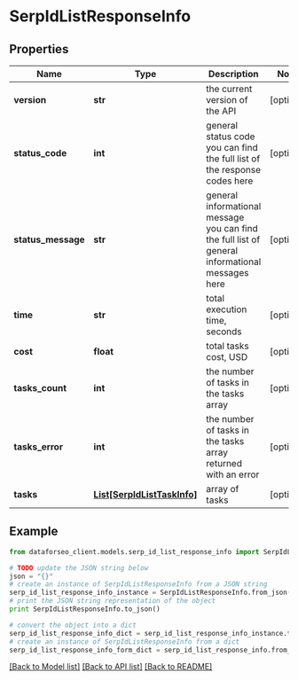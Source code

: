 # SerpIdListResponseInfo


## Properties

Name | Type | Description | Notes
------------ | ------------- | ------------- | -------------
**version** | **str** | the current version of the API | [optional] 
**status_code** | **int** | general status code you can find the full list of the response codes here | [optional] 
**status_message** | **str** | general informational message you can find the full list of general informational messages here | [optional] 
**time** | **str** | total execution time, seconds | [optional] 
**cost** | **float** | total tasks cost, USD | [optional] 
**tasks_count** | **int** | the number of tasks in the tasks array | [optional] 
**tasks_error** | **int** | the number of tasks in the tasks array returned with an error | [optional] 
**tasks** | [**List[SerpIdListTaskInfo]**](SerpIdListTaskInfo.md) | array of tasks | [optional] 

## Example

```python
from dataforseo_client.models.serp_id_list_response_info import SerpIdListResponseInfo

# TODO update the JSON string below
json = "{}"
# create an instance of SerpIdListResponseInfo from a JSON string
serp_id_list_response_info_instance = SerpIdListResponseInfo.from_json(json)
# print the JSON string representation of the object
print SerpIdListResponseInfo.to_json()

# convert the object into a dict
serp_id_list_response_info_dict = serp_id_list_response_info_instance.to_dict()
# create an instance of SerpIdListResponseInfo from a dict
serp_id_list_response_info_form_dict = serp_id_list_response_info.from_dict(serp_id_list_response_info_dict)
```
[[Back to Model list]](../README.md#documentation-for-models) [[Back to API list]](../README.md#documentation-for-api-endpoints) [[Back to README]](../README.md)


